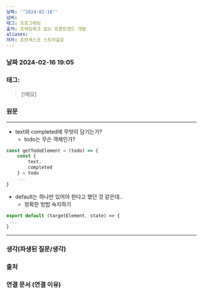 ```yaml
---
날짜: '"2024-02-16"'
넘버: 
태그: 프로그래밍
출처: 프레임워크 없는 프론트엔드 개발
aliases: 
저자: 프란세스코 스트라츨로
---
```

### 날짜  2024-02-16 19:05

### 태그:

>[!메모]
>

### 원문
---
- text와 completed에 무엇이 담기는가?
	- todo는 무슨 객체인가?
```js
const getTodoElement = (todo) => {
	const {
		text,
		completed
	} = todo
	...
}
```
- default는 하나만 있어야 한다고 했던 것 같은데..
	- 정확한 방법 숙지하기
```js
export default (targetElement, state) => {
 ...
}
```

---
### 생각(파생된 질문/생각)

### 출처

### 연결 문서 (연결 이유)
